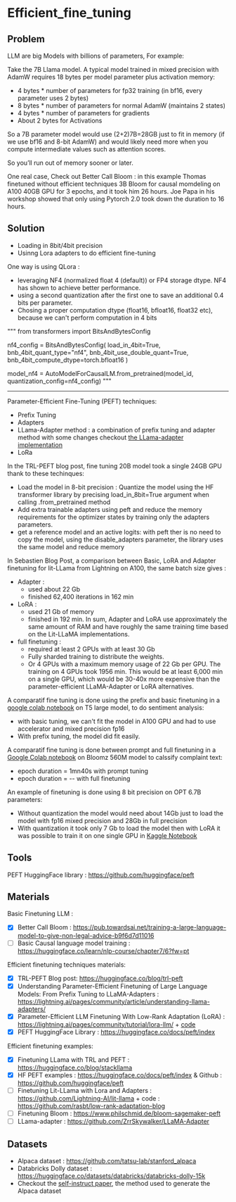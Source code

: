 # Efficient_fine_tuning

## Problem

LLM are big Models with billions of parameters, For example:

Take the 7B Llama model.
A typical model trained in mixed precision with AdamW requires 18 bytes per model parameter plus activation memory:
- 4 bytes * number of parameters for fp32 training (in bf16, every parameter uses 2 bytes)
- 8 bytes * number of parameters for normal AdamW (maintains 2 states)
- 4 bytes * number of parameters for gradients
- About 2 bytes for Activations

So a 7B parameter model would use (2+2)7B=28GB just to fit in memory (if we use bf16 and 8-bit AdamW) and would likely need more when you compute intermediate values such as attention scores.

So you’ll run out of memory sooner or later.

One real case, Check out Better Call Bloom : in this example Thomas finetuned without efficient techniques 3B Bloom for causal momdeling on A100 40GB GPU for 3 epochs, and it took him 26 hours. Joe Papa in his workshop showed that only using Pytorch 2.0 took down the duration to 16 hours.

## Solution

- Loading in 8bit/4bit precision
- Usinng Lora adapters to do efficient fine-tuning 

One way is using QLora : 
- leveraging NF4 (normalized float 4 (default)) or FP4 storage dtype. NF4 has shown to achieve better performance.
- using a second quantization after the first one to save an additional 0.4 bits per parameter.
- Chosing a proper computation dtype (float16, bfloat16, float32 etc), because we can't perform computation in 4 bits

"""
from transformers import BitsAndBytesConfig


nf4_config = BitsAndBytesConfig(
   load_in_4bit=True,
   bnb_4bit_quant_type="nf4",
   bnb_4bit_use_double_quant=True,
   bnb_4bit_compute_dtype=torch.bfloat16
)

model_nf4 = AutoModelForCausalLM.from_pretrained(model_id, quantization_config=nf4_config)
"""

------------------------------------------------------------

Parameter-Efficient Fine-Tuning (PEFT) techniques:
- Prefix Tuning
- Adapters
- LLama-Adapter method : a combination of prefix tuning and adapter method with some changes checkout [the LLama-adapter implementation](https://github.com/ZrrSkywalker/LLaMA-Adapter)
- LoRa

In the TRL-PEFT blog post, fine tuning 20B model took a single 24GB GPU thank to these techinques:
- Load the model in 8-bit precision : Quantize the model using the HF transformer library by precising load_in_8bit=True argument when calling .from_pretrained method
- Add extra trainable adapters using peft and reduce the memory requirements for the optimizer states  by training only the adapters parameters.
- get a reference model and an active logits: with peft ther is no need to copy the model, using the disable_adapters parameter, the library uses the same model and reduce memory

In Sebastien Blog Post, a comparison between Basic, LoRA and Adapter finetuning for lit-LLama from Lightning on A100, the same batch size gives : 
- Adapter : 
    * used about 22 Gb
    * finished 62,400 iterations in 162 min
 - LoRA :
    * used 21 Gb of memory
    * finished in 192 min. In sum, Adapter and LoRA use approximately the same amount of RAM and have roughly the same training time based on the Lit-LLaMA implementations.
  - full finetuning : 
    * required at least 2 GPUs with at least 30 Gb
    * Fully sharded training to distribute the weights. 
    * Or 4 GPUs with a maximum memory usage of 22 Gb per GPU. The training on 4 GPUs took 1956 min. This would be at least 6,000 min on a single GPU, which would be 30-40x more expensive than the parameter-efficient LLaMA-Adapter or LoRA alternatives.

A comparatif fine tuning is done using the prefix and basic finetuning in a [google colab notebook](https://github.com/Thabet-Chaaouri/Efficient_fine_tuning/blob/main/Prefix_VS_Basic_fine_tuning.ipynb) on T5 large model, to do sentiment analysis:
- with basic tuning, we can't fit the model in A100 GPU and had to use accelerator and mixed precision fp16
- With prefix tuning, the model did fit easily.

A comparatif fine tuning is done between prompt and full finetuning in a [Google Colab notebook](https://github.com/Thabet-Chaaouri/Efficient_fine_tuning/blob/main/Prompt_VS_Basic_Tuning.ipynb) on Bloomz 560M model to calssify complaint text:
- epoch duration = 1mn40s with prompt tuning
- epoch duration = -- with full finetuning

An example of finetuning is done using 8 bit precision on OPT 6.7B parameters:
- Without quantization the model would need about 14Gb just to load the model with fp16 mixed precision and 28Gb in full precision
- With quantization it took only 7 Gb to load the model then with LoRA it was possible to train it on one single GPU in [Kaggle Notebook](https://www.kaggle.com/code/thabetchaaouri/notebook771577603e/edit)

## Tools
PEFT HuggingFace library : https://github.com/huggingface/peft

## Materials
Basic Finetuning LLM : 
- [x] Better Call Bloom : https://pub.towardsai.net/training-a-large-language-model-to-give-non-legal-advice-b9f6d7d11016 
- [ ] Basic Causal language model training : https://huggingface.co/learn/nlp-course/chapter7/6?fw=pt 

Efficient finetuning techniques materials:
- [x] TRL-PEFT Blog post: https://huggingface.co/blog/trl-peft
- [x] Understanding Parameter-Efficient Finetuning of Large Language Models: From Prefix Tuning to LLaMA-Adapters : https://lightning.ai/pages/community/article/understanding-llama-adapters/
- [x] Parameter-Efficient LLM Finetuning With Low-Rank Adaptation (LoRA) : https://lightning.ai/pages/community/tutorial/lora-llm/ + [code](https://github.com/rasbt/low-rank-adaptation-blog)
- [x] PEFT HuggingFace Library : https://huggingface.co/docs/peft/index

Efficient finetuning examples:
- [x] Finetuning LLama with TRL and PEFT : https://huggingface.co/blog/stackllama
- [x] HF PEFT examples : https://huggingface.co/docs/peft/index & Github : https://github.com/huggingface/peft
- [ ] Finetuning Lit-LLama with Lora and Adapters : https://github.com/Lightning-AI/lit-llama + code : https://github.com/rasbt/low-rank-adaptation-blog
- [ ] Finetuning Bloom : https://www.philschmid.de/bloom-sagemaker-peft
- [ ] LLama-adapter : https://github.com/ZrrSkywalker/LLaMA-Adapter

## Datasets
- Alpaca dataset : https://github.com/tatsu-lab/stanford_alpaca
- Databricks Dolly dataset : https://huggingface.co/datasets/databricks/databricks-dolly-15k
- Checkout the [self-instruct paper](https://arxiv.org/abs/2212.10560), the method used to generate the Alpaca dataset 

